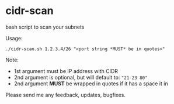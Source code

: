 # cidr-scan
bash script to scan your subnets

Usage: 

```
./cidr-scan.sh 1.2.3.4/26 "<port string *MUST* be in quotes>"
```

Note:
* 1st argument must be IP address with CIDR
* 2nd argument is optional, but will default to: `"21-23 80"`
* 2nd argument **MUST** be wrapped in quotes if it has a space it in

Please send me any feedback, updates, bugfixes.
